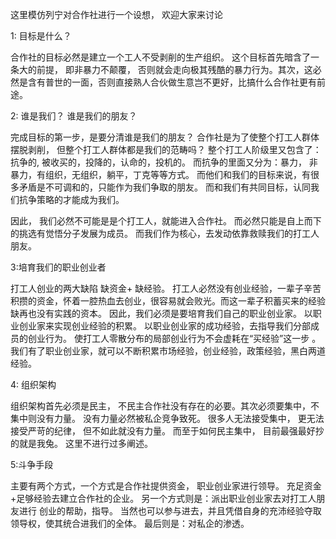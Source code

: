 这里模仿列宁对合作社进行一个设想， 欢迎大家来讨论

1: 目标是什么？

合作社的目标必然是建立一个工人不受剥削的生产组织。  这个目标首先暗含了一条大的前提， 即非暴力不颠覆， 否则就会走向极其残酷的暴力行为。其次，这必然是含有普世的一面，否则直接熟人合伙做生意岂不更好，比搞什么合作社更有前途。

2: 谁是我们？ 谁是我们的朋友？

完成目标的第一步，是要分清谁是我们的朋友？ 合作社是为了使整个打工人群体摆脱剥削， 但整个打工人群体都是我们的范畴吗？  整个打工人阶级里又包含了：抗争的, 被收买的，投降的，认命的，投机的。 而抗争的里面又分为：暴力， 非暴力，有组织，无组织，躺平，丁克等等方式。 而他们和我们的目标来说，有很多矛盾是不可调和的，只能作为我们争取的朋友。    而和我们有共同目标，认同我们抗争策略的才能成为我们。

因此， 我们必然不可能是是个打工人，就能进入合作社。 而必然只能是自上而下的挑选有觉悟分子发展为成员。 而我们作为核心，去发动依靠救赎我们的打工人朋友。

3:培育我们的职业创业者

打工人创业的两大缺陷 缺资金+ 缺经验。 打工人必然没有创业经验，一辈子辛苦积攒的资金，怀着一腔热血去创业，很容易就会败光。而这一辈子积蓄买来的经验缺再也没有实践的资本。 因此，我们必须是要培育我们自己的职业创业家。 以职业创业家来实现创业经验的积累。 以职业创业家的成功经验，去指导我们分部成员的创业行为。 使打工人零散分布的局部创业行为不会虚耗在“买经验”这一步 。我们有了职业创业家，就可以不断积累市场经验，创业经验，政策经验，黑白两道经验。

4: 组织架构

组织架构首先必须是民主， 不民主合作社没有存在的必要。其次必须要集中，不集中则没有力量。 没有力量必然被私企竞争致死。  很多人无法接受集中， 更无法接受严苛的纪律，  但不如此就没有力量。    而至于如何民主集中， 目前最强最好抄的就是我兔。  这里不进行过多阐述。

5:斗争手段

主要有两个方式，一个方式是合作社提供资金， 职业创业家进行领导。 充足资金+足够经验去建立合作社的企业。 另一个方式则是：派出职业创业家去对打工人朋友进行 创业的帮助，指导。 当然也可以参与进去，并且凭借自身的充沛经验夺取领导权，使其统合进我们的全体。 最后则是：对私企的渗透。





